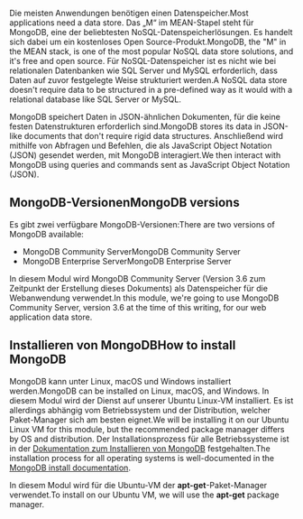 <span data-ttu-id="1bbf3-101">Die meisten Anwendungen benötigen einen Datenspeicher.</span><span class="sxs-lookup"><span data-stu-id="1bbf3-101">Most applications need a data store.</span></span> <span data-ttu-id="1bbf3-102">Das „M“ im MEAN-Stapel steht für MongoDB, eine der beliebtesten NoSQL-Datenspeicherlösungen. Es handelt sich dabei um ein kostenloses Open Source-Produkt.</span><span class="sxs-lookup"><span data-stu-id="1bbf3-102">MongoDB, the "M" in the MEAN stack, is one of the most popular NoSQL data store solutions, and it's free and open source.</span></span> <span data-ttu-id="1bbf3-103">Für NoSQL-Datenspeicher ist es nicht wie bei relationalen Datenbanken wie SQL Server und MySQL erforderlich, dass Daten auf zuvor festgelegte Weise strukturiert werden.</span><span class="sxs-lookup"><span data-stu-id="1bbf3-103">A NoSQL data store doesn't require data to be structured in a pre-defined way as it would with a relational database like SQL Server or MySQL.</span></span>

<span data-ttu-id="1bbf3-104">MongoDB speichert Daten in JSON-ähnlichen Dokumenten, für die keine festen Datenstrukturen erforderlich sind.</span><span class="sxs-lookup"><span data-stu-id="1bbf3-104">MongoDB stores its data in JSON-like documents that don't require rigid data structures.</span></span> <span data-ttu-id="1bbf3-105">Anschließend wird mithilfe von Abfragen und Befehlen, die als JavaScript Object Notation (JSON) gesendet werden, mit MongoDB interagiert.</span><span class="sxs-lookup"><span data-stu-id="1bbf3-105">We then interact with MongoDB using queries and commands sent as JavaScript Object Notation (JSON).</span></span>

## <a name="mongodb-versions"></a><span data-ttu-id="1bbf3-106">MongoDB-Versionen</span><span class="sxs-lookup"><span data-stu-id="1bbf3-106">MongoDB versions</span></span>

<span data-ttu-id="1bbf3-107">Es gibt zwei verfügbare MongoDB-Versionen:</span><span class="sxs-lookup"><span data-stu-id="1bbf3-107">There are two versions of MongoDB available:</span></span>

- <span data-ttu-id="1bbf3-108">MongoDB Community Server</span><span class="sxs-lookup"><span data-stu-id="1bbf3-108">MongoDB Community Server</span></span>
- <span data-ttu-id="1bbf3-109">MongoDB Enterprise Server</span><span class="sxs-lookup"><span data-stu-id="1bbf3-109">MongoDB Enterprise Server</span></span>

<span data-ttu-id="1bbf3-110">In diesem Modul wird MongoDB Community Server (Version 3.6 zum Zeitpunkt der Erstellung dieses Dokuments) als Datenspeicher für die Webanwendung verwendet.</span><span class="sxs-lookup"><span data-stu-id="1bbf3-110">In this module, we're going to use MongoDB Community Server, version 3.6 at the time of this writing, for our web application data store.</span></span>

## <a name="how-to-install-mongodb"></a><span data-ttu-id="1bbf3-111">Installieren von MongoDB</span><span class="sxs-lookup"><span data-stu-id="1bbf3-111">How to install MongoDB</span></span>

<span data-ttu-id="1bbf3-112">MongoDB kann unter Linux, macOS und Windows installiert werden.</span><span class="sxs-lookup"><span data-stu-id="1bbf3-112">MongoDB can be installed on Linux, macOS, and Windows.</span></span> <span data-ttu-id="1bbf3-113">In diesem Modul wird der Dienst auf unserer Ubuntu Linux-VM installiert. Es ist allerdings abhängig vom Betriebssystem und der Distribution, welcher Paket-Manager sich am besten eignet.</span><span class="sxs-lookup"><span data-stu-id="1bbf3-113">We will be installing it on our Ubuntu Linux VM for this module, but the recommended package manager differs by OS and distribution.</span></span> <span data-ttu-id="1bbf3-114">Der Installationsprozess für alle Betriebssysteme ist in der [Dokumentation zum Installieren von MongoDB](https://docs.mongodb.com/manual/administration/install-community/) festgehalten.</span><span class="sxs-lookup"><span data-stu-id="1bbf3-114">The installation process for all operating systems is well-documented in the [MongoDB install documentation](https://docs.mongodb.com/manual/administration/install-community/).</span></span>

<span data-ttu-id="1bbf3-115">In diesem Modul wird für die Ubuntu-VM der **apt-get**-Paket-Manager verwendet.</span><span class="sxs-lookup"><span data-stu-id="1bbf3-115">To install on our Ubuntu VM, we will use the **apt-get** package manager.</span></span>